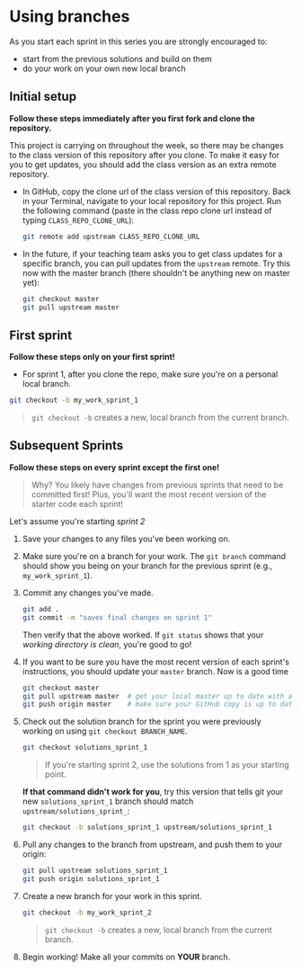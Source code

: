 # Using branches

As you start each sprint in this series you are strongly encouraged to:

* start from the previous solutions and build on them
* do your work on your own new local branch

## Initial setup

**Follow these steps immediately after you first fork and clone the repository.**

This project is carrying on throughout the week, so there may be changes to the class version of this repository after you clone.  To make it easy for you to get updates, you should add the class version as an extra remote repository.   

* In GitHub, copy the clone url of the class version of this repository.  Back in your Terminal, navigate to your local repository for this project. Run the following command (paste in the class repo clone url instead of typing `CLASS_REPO_CLONE_URL`):

    ```sh
    git remote add upstream CLASS_REPO_CLONE_URL
    ```

* In the future, if your teaching team asks you to get class updates for a specific branch, you can pull updates from the `upstream` remote.  Try this now with the master branch (there shouldn't be anything new on master yet):

    ```sh
    git checkout master
    git pull upstream master
    ```

## First sprint

**Follow these steps only on your first sprint!**

* For sprint 1, after you clone the repo, make sure you're on a personal local branch.  

```sh
git checkout -b my_work_sprint_1
```
   > `git checkout -b` creates a new, local branch from the current branch.



## Subsequent Sprints

**Follow these steps on every sprint except the first one!**
> Why? You likely have changes from previous sprints that need to be committed first! Plus, you'll want the most recent version of the starter code each sprint!

Let's assume you're starting *sprint 2*

1. Save your changes to any files you've been working on.

1. Make sure you're on a branch for your work.  The `git branch` command should show you being on your branch for the previous sprint (e.g., `my_work_sprint_1`).

1. Commit any changes you've made.

   ```sh
   git add .
   git commit -m "saves final changes on sprint 1"
   ```
   Then verify that the above worked.  If `git status` shows that your *working directory is clean*, you're good to go!
   
1. If you want to be sure you have the most recent version of each sprint's instructions, you should update your  `master` branch. Now is a good time

    ```sh
    git checkout master       
    git pull upstream master  # get your local master up to date with any doc changes
    git push origin master    # make sure your GitHub copy is up to date, too!
    ```


1. Check out the solution branch for the sprint you were previously  working on using `git checkout BRANCH_NAME`.  

   ```sh
   git checkout solutions_sprint_1
   ```
   > If you're starting sprint 2, use the solutions from 1 as your starting point.
   
   **If that command didn't work for you**, try this version that tells git your new `solutions_sprint_1` branch should match `upstream/solutions_sprint_`: 
   
   ```sh
   git checkout -b solutions_sprint_1 upstream/solutions_sprint_1
   ```

1. Pull any changes to the branch from upstream, and push them to your origin:

    ```sh
    git pull upstream solutions_sprint_1
    git push origin solutions_sprint_1
    ```

1. Create a new branch for your work in this sprint.

   ```sh
   git checkout -b my_work_sprint_2
   ```
   > `git checkout -b` creates a new, local branch from the current branch.

1. Begin working!  Make all your commits on **YOUR** branch.
